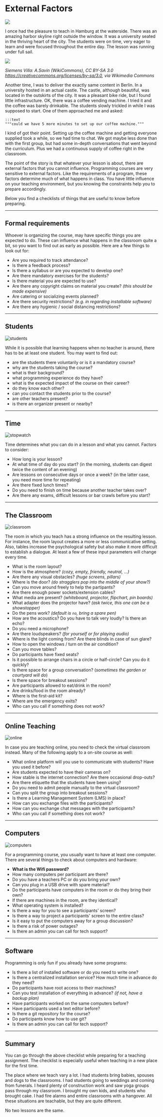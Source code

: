 
# External Factors

![](../images/hamburg_sunset.jpg)

I once had the pleasure to teach in Hamburg at the waterside. There was an amazing harbor skyline right outside the window.
It was a university seated in the thriving heart of the city.
The students were on time, very eager to learn and were focused throughout the entire day.
The lesson was running under full sail.

![](../images/siemens_villa.jpg)

*Siemens Villa: A.Savin (WikiCommons), CC BY-SA 3.0 <https://creativecommons.org/licenses/by-sa/3.0>, via Wikimedia Commons*

Another time, I was to deliver the exactly same content in Berlin. In a university hosted in an actual castle. 
The castle, although beautiful, was located in the outskirts of the city.
It was a pleasant bike ride, but I found little infrastructure.
OK, there was a coffee vending machine. I tried it and the coffee was barely drinkable.
The students slowly trickled in while I was supposed to start. One of them approached me and asked:

    :::text
    """could we have 5 more minutes to set up our coffee machine."""

I kind of got their point. 
Setting up the coffee machine and getting everyone supplied took a while, so we had time to chat.
We got maybe less done than with the first group, but had some in-depth conversations that went beyond the curriculum.
Plus we had a continuous supply of coffee right in the classroom.

The point of the story is that whatever your lesson is about, there are external factors that you cannot influence.
Programming courses are very sensitive to external factors.
Like the requirements of a program, these factors determine much of what happens in class.
You have little influence on your teaching environment, but you knowing the constraints help you to prepare accordingly.

Below you find a checklists of things that are useful to know before preparing.

----

## Formal requirements

Whoever is organizing the course, may have specific things you are expected to do.
These can influence what happens in the classroom quite a bit, so you want to find out as early as possible.
Here are a few things to look out for:

* Are you required to track attendance?
* Is there a feedback process?
* Is there a syllabus or are you expected to develop one?
* Are there mandatory exercises for the students?
* Is there material you are expected to use?
* Are there any copyright claims on material you create? *(this should be made expensive)*
* Are catering or socializing events planned?
* Are there security restrictions? *(e.g. in regarding installable software)*
* Are there any hygienic / social distancing restrictions?

----

## Students

![students](../images/setting/students.png)

While it is possible that learning happens when no teacher is around, there has to be at least one student.
You may want to find out:

- are the students there voluntarily or is it a mandatory course?
- why are the students taking the course?
- what is their background?
- what programming experience do they have?
- what is the expected impact of the course on their career?
- do they know each other?
- can you contact the students prior to the course?
- are other teachers present?
- is there an organizer present or nearby?

----

## Time

![stopwatch](../images/setting/stopwatch.png)

Time determines what you can do in a lesson and what you cannot. Factors to consider:

* How long is your lesson?
* At what time of day do you start? (in the morning, students can digest twice the content of an evening)
* Are lessons on consecutive days or once a week? (in the latter case, you need more time for repeating)
* Are there fixed lunch times?
* Do you need to finish on time because another teacher takes over?
* Are there any exams, difficult lessons or bar crawls before you start?

----

## The Classroom

![classroom](../images/setting/classroom.png)

The room in which you teach has a strong influence on the resulting lesson.
For instance, the room layout creates a more or less communicative setting.
Also, tables increase the psychological safety but also make it more difficult to establish a dialogue.
At least a few of these input parameters will change every time.

* What is the room layout?
* How is the atmosphere? *(cozy, empty, friendly, neutral, ...)*
* Are there any visual obstacles? *(huge screens, pillars)*
* Where is the door? *(do stragglers pop into the middle of your show?)*
* Can you move around freely to help the partipants?
* Are there enough power sockets/extension cables?
* What media are present? *(whiteboard, projector, flipchart, pin boards)*
* What adapter does the projector have? *(ask twice, this one can be a showstopper)*
* Do the pens work? *(default is `no`, bring a spare pen)*
* How are the acoustics? Do you have to talk very loudly? Is there an echo?
* Do you need a microphone?
* Are there loudspeakers? *(for yourself or for playing audio)*
* Where is the light coming from? Are there blinds in case of sun glare?
* How to open the windows / turn on the air condition?
* Can you move tables?
* Do participants have fixed seats?
* Is it possible to arrange chairs in a circle or half-circle? Can you do it quickly?
* Is there space for a group conversation? (*sometimes the garden or courtyard will do*)
* Is there space for breakout sessions?
* Are participants allowed to eat/drink in the room?
* Are drinks/food in the room already?
* Where is the first-aid kit?
* Where are the emergency exits?
* Who can you call if something does not work?

----

## Online Teaching

![online](../images/setting/online.png)

In case you are teaching online, you need to check the virtual classroom instead.
Many of the following apply to a on-site course as well:

* What online platform will you use to communicate with students? Have you used it before?
* Are students expected to have their cameras on?
* How stable is the internet connection? Are there occasional drop-outs?
* Are there etiquette that the students have been using?
* Do you need to admit people manually to the virtual classroom?
* Can you split the group into breakout sessions?
* Is there a Learning Management System (LMS) in place?
* How can you exchange files with the participants?
* How can you exchange chat messages with the participants?
* Who can you call if something does not work?

----

## Computers

![computers](../images/setting/computers.png)

For a programming course, you usually want to have at least one computer.
There are several things to check about computers and hardware:

* **What is the Wifi password?**
* How many computers per participant are there?
* Do you have a teachers PC or do you bring your own?
* Can you plug in a USB drive with spare material?
* Do the participants have computers in the room or do they bring their own?
* If there are machines in the room, are they identical?
* What operating system is installed?
* Is there a way for you to see a participants' screen?
* Is there a way to project a participants' screen to the entire class?
* Is it easy to put the computers away for a group discussion?
* Is there a risk of power outages?
* Is there an admin you can call for tech support?

----

## Software

Programming is only fun if you already have some programs:

* Is there a list of installed software or do you need to write one?
* Is there a centralized installation service? How much time in advance do they need?
* Do participants have root access to their machines?
* Can you test installation of everything in advance? *(if not, have a backup plan)*
* Have participants worked on the same computers before?
* Have participants used a text editor before?
* Is there a git repository for the course?
* Do participants know how to use git?
* Is there an admin you can call for tech support?

----

## Summary

You can go through the above checklist while preparing for a teaching assignment.
The checklist is especially useful when teaching in a new place for the first time.

The place where we teach vary a lot.
I had students bring babies, spouses and dogs to the classrooms. I had students going to weddings and coming from funerals.
I heard plenty of construction work and saw yoga groups pass through my classroom.
I brought my own kids, and students who brought cake. I had fire alarms and entire classrooms with a hangover. 
All these situations are teachable, but they are quite different.

No two lessons are the same.
